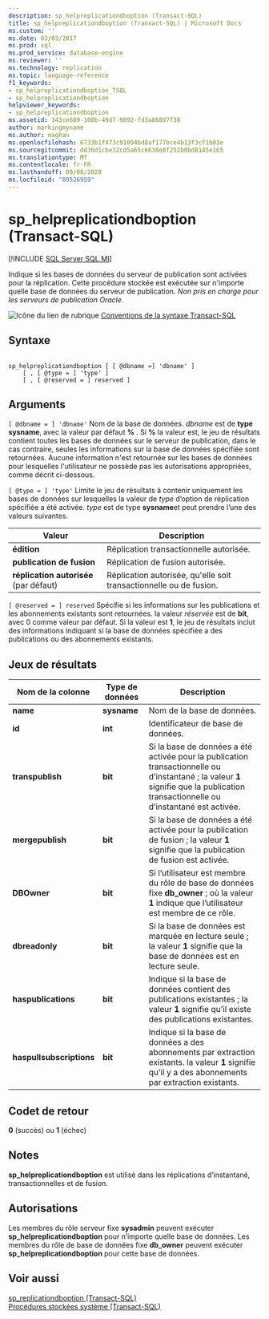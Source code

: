 ```yaml
---
description: sp_helpreplicationdboption (Transact-SQL)
title: sp_helpreplicationdboption (Transact-SQL) | Microsoft Docs
ms.custom: ''
ms.date: 03/03/2017
ms.prod: sql
ms.prod_service: database-engine
ms.reviewer: ''
ms.technology: replication
ms.topic: language-reference
f1_keywords:
- sp_helpreplicationdboption_TSQL
- sp_helpreplicationdboption
helpviewer_keywords:
- sp_helpreplicationdboption
ms.assetid: 143ce689-108b-49d7-9892-fd3a86897f38
author: markingmyname
ms.author: maghan
ms.openlocfilehash: 6733b1f473c91094bd8af177bce4b13f3cf1b03e
ms.sourcegitcommit: dd36d1cbe32cd5a65c6638e8f252b0bd8145e165
ms.translationtype: MT
ms.contentlocale: fr-FR
ms.lasthandoff: 09/08/2020
ms.locfileid: "89526959"
---
```

# <a name="sp_helpreplicationdboption-transact-sql"></a>sp_helpreplicationdboption (Transact-SQL)
[!INCLUDE [SQL Server SQL MI](../../includes/applies-to-version/sql-asdbmi.md)]

  Indique si les bases de données du serveur de publication sont activées pour la réplication. Cette procédure stockée est exécutée sur n'importe quelle base de données du serveur de publication. *Non pris en charge pour les serveurs de publication Oracle.*  
  
 ![Icône du lien de rubrique](../../database-engine/configure-windows/media/topic-link.gif "Icône du lien de rubrique") [Conventions de la syntaxe Transact-SQL](../../t-sql/language-elements/transact-sql-syntax-conventions-transact-sql.md)  
  
## <a name="syntax"></a>Syntaxe  
  
```  
  
sp_helpreplicationdboption [ [ @dbname =] 'dbname' ]  
    [ , [ @type = ] 'type' ]  
    [ , [ @reserved = ] reserved ]  
```  
  
## <a name="arguments"></a>Arguments  
`[ @dbname = ] 'dbname'` Nom de la base de données. *dbname* est de **type sysname**, avec la valeur par défaut **%** . Si **%** la valeur est, le jeu de résultats contient toutes les bases de données sur le serveur de publication, dans le cas contraire, seules les informations sur la base de données spécifiée sont retournées. Aucune information n'est retournée sur les bases de données pour lesquelles l'utilisateur ne possède pas les autorisations appropriées, comme décrit ci-dessous.  
  
`[ @type = ] 'type'` Limite le jeu de résultats à contenir uniquement les bases de données sur lesquelles la valeur de *type* d’option de réplication spécifiée a été activée. *type* est de type **sysname**et peut prendre l’une des valeurs suivantes.  
  
|Valeur|Description|  
|-----------|-----------------|  
|**édition**|Réplication transactionnelle autorisée.|  
|**publication de fusion**|Réplication de fusion autorisée.|  
|**réplication autorisée** (par défaut)|Réplication autorisée, qu'elle soit transactionnelle ou de fusion.|  
  
`[ @reserved = ] reserved` Spécifie si les informations sur les publications et les abonnements existants sont retournées. la valeur *réservée* est de **bit**, avec 0 comme valeur par défaut. Si la valeur est **1**, le jeu de résultats inclut des informations indiquant si la base de données spécifiée a des publications ou des abonnements existants.  
  
## <a name="result-sets"></a>Jeux de résultats  
  
|Nom de la colonne|Type de données|Description|  
|-----------------|---------------|-----------------|  
|**name**|**sysname**|Nom de la base de données.|  
|**id**|**int**|Identificateur de base de données.|  
|**transpublish**|**bit**|Si la base de données a été activée pour la publication transactionnelle ou d’instantané ; la valeur **1** signifie que la publication transactionnelle ou d’instantané est activée.|  
|**mergepublish**|**bit**|Si la base de données a été activée pour la publication de fusion ; la valeur **1** signifie que la publication de fusion est activée.|  
|**DBOwner**|**bit**|Si l’utilisateur est membre du rôle de base de données fixe **db_owner** ; où la valeur **1** indique que l’utilisateur est membre de ce rôle.|  
|**dbreadonly**|**bit**|Si la base de données est marquée en lecture seule ; la valeur **1** signifie que la base de données est en lecture seule.|  
|**haspublications**|**bit**|Indique si la base de données contient des publications existantes ; la valeur **1** signifie qu’il existe des publications existantes.|  
|**haspullsubscriptions**|**bit**|Indique si la base de données a des abonnements par extraction existants. la valeur **1** signifie qu’il y a des abonnements par extraction existants.|  
  
## <a name="return-code-values"></a>Codet de retour  
 **0** (succès) ou **1** (échec)  
  
## <a name="remarks"></a>Notes  
 **sp_helpreplicationdboption** est utilisé dans les réplications d’instantané, transactionnelles et de fusion.  
  
## <a name="permissions"></a>Autorisations  
 Les membres du rôle serveur fixe **sysadmin** peuvent exécuter **sp_helpreplicationdboption** pour n’importe quelle base de données. Les membres du rôle de base de données fixe **db_owner** peuvent exécuter **sp_helpreplicationdboption** pour cette base de données.  
  
## <a name="see-also"></a>Voir aussi  
 [sp_replicationdboption &#40;Transact-SQL&#41;](../../relational-databases/system-stored-procedures/sp-replicationdboption-transact-sql.md)   
 [Procédures stockées système &#40;Transact-SQL&#41;](../../relational-databases/system-stored-procedures/system-stored-procedures-transact-sql.md)  
  
  
